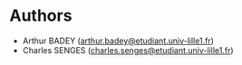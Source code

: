 # Authors

* Arthur BADEY (arthur.badey@etudiant.univ-lille1.fr)  
* Charles SENGES (charles.senges@etudiant.univ-lille1.fr)  

